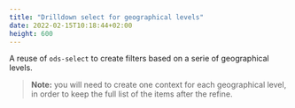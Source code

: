 ```yaml
---
title: "Drilldown select for geographical levels"
date: 2022-02-15T10:18:44+02:00
height: 600
---
```


A reuse of `ods-select` to create filters based on a serie of geographical levels.

> **Note:** you will need to create one context for each geographical level, in order to keep the full list of the items after the refine.
